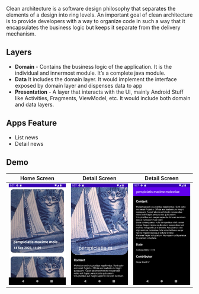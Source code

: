 Clean architecture is a software design philosophy that separates the elements of a design into ring levels. An important goal of clean architecture is to provide developers with a way to organize code in such a way that it encapsulates the business logic but keeps it separate from the delivery mechanism.

## Layers
- **Domain** - Contains the business logic of the application. It is the individual and innermost module. It’s a complete java module.
- **Data** It includes the domain layer. It would implement the interface exposed by domain layer and dispenses data to app
- **Presentation** - A layer that interacts with the UI, mainly Android Stuff like Activities, Fragments, ViewModel, etc. It would include both domain and data layers.

## Apps Feature
- List news
- Detail news

## Demo
|Home Screen|Detail Screen|Detail Screen|
|--|--|--|
|![](assets/mainmenu.png?raw=true)|![](assets/detail1.png?raw=true)|![](assets/detail2.png?raw=true)|